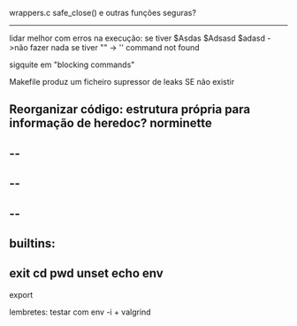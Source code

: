 wrappers.c
safe_close() e outras funções seguras?



---


lidar melhor com erros na execução:
se tiver $Asdas $Adsasd $adasd
    ->não fazer nada
se tiver "" 
    -> '' command not found

sigquite em "blocking commands"

Makefile produz um ficheiro supressor de leaks SE não existir

Reorganizar código:
    estrutura própria para informação de heredoc?
norminette
--
--
--
--
--
--
--
builtins:
--
exit
cd
pwd
unset
echo
env
--
export


lembretes:
testar com env -i + valgrind
